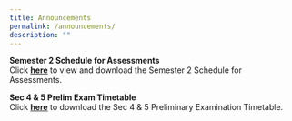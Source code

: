 ```yaml
---
title: Announcements
permalink: /announcements/
description: ""
---
```

<p><strong>Semester 2 Schedule for Assessments</strong><br>Click&nbsp;<a href="/information/students/assessment-matters" target="_blank" rel="noopener"><strong>here</strong></a>&nbsp;to view and download the Semester 2 Schedule for Assessments.</p>
<p><strong>Sec 4 &amp; 5 Prelim Exam Timetable</strong><br>Click&nbsp;<strong><a href="/information/students/assessment-matters" target="_blank" rel="noopener">here</a></strong>&nbsp;to download the Sec 4 &amp; 5 Preliminary Examination Timetable.</p>